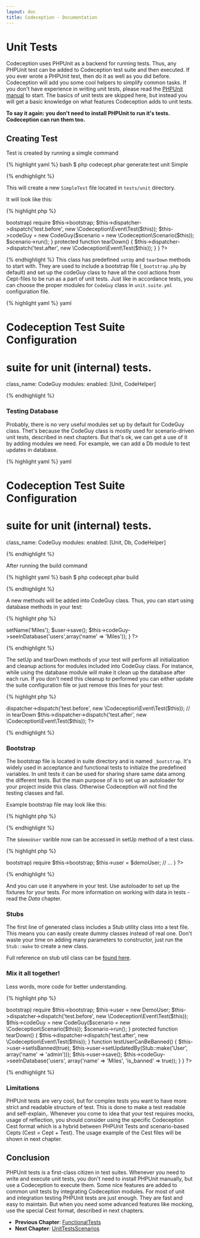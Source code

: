```yaml
---
layout: doc
title: Codeception - Documentation
---
```


# Unit Tests

Codeception uses PHPUnit as a backend for running tests. Thus, any PHPUnit test can be added to Codeception test suite and then executed. 
If you ever wrote a PHPUnit test, then do it as well as you did before. Codeception will add you some cool helpers to simplify common tasks.
If you don't have experience in writing unit tests, please read the [PHPUnit manual](http://www.phpunit.de/manual/3.6/en/index.html) to start.
The basics of unit tests are skipped here, but instead you will get a basic knowledge on what features Codeception adds to unit tests.

__To say it again: you don't need to install PHPUnit to run it's tests. Codeception can run them too.__

## Creating Test

Test is created by running a simgle command

{% highlight yaml %}
bash
$ php codecept.phar generate:test unit Simple

{% endhighlight %}

This will create a new `SimpleTest` file located in `tests/unit` directory.

It will look like this:

{% highlight php %}

<?php
use Codeception\Util\Stub;

class SimpleTest extends \Codeception\TestCase\Test
{
   /**
    * @var CodeGuy
    */
    protected $codeGuy;

    // keep this setupUp and tearDown to enable proper work of Codeception modules
    protected function setUp()
    {
        if ($this->bootstrap) require $this->bootstrap;
        $this->dispatcher->dispatch('test.before', new \Codeception\Event\Test($this));
        $this->codeGuy = new CodeGuy($scenario = new \Codeception\Scenario($this));
        $scenario->run();
    }

    protected function tearDown()
    {
        $this->dispatcher->dispatch('test.after', new \Codeception\Event\Test($this));
    }
}
?>

{% endhighlight %}
This class has predefined `setUp` and `tearDown` methods to start with. They are used to include a bootstrap file (`_bootstrap.php` by default) and set up the codeGuy class to have all the cool actions from Cept-files to be run as a part of unit tests. Just like in accordance tests, you can choose the proper modules for `CodeGuy` class in `unit.suite.yml` configuration file.

{% highlight yaml %}
yaml
# Codeception Test Suite Configuration

# suite for unit (internal) tests.
class_name: CodeGuy
modules:
    enabled: [Unit, CodeHelper] 

{% endhighlight %}

### Testing Database

Probably, there is no very useful modules set up by default for CodeGuy class. Thet's because the CodeGuy class is mostly used for scenario-driven unit tests, described in next chapters. But that's ok, we can get a use of it by adding modules we need. For example, we can add a Db module to test updates in database.

{% highlight yaml %}
yaml
# Codeception Test Suite Configuration

# suite for unit (internal) tests.
class_name: CodeGuy
modules:
    enabled: [Unit, Db, CodeHelper] 

{% endhighlight %}

After running the build command

{% highlight yaml %}
bash
$ php codecept.phar build

{% endhighlight %}

A new methods will be added into CodeGuy class. Thus, you can start using database methods in your test:

{% highlight php %}
 
<?php
function testSavingUser()
{
	$user = new User();
	$user->setName('Miles');
	$user->save();
	$this->codeGuy->seeInDatabase('users',array('name' => 'Miles'));	
}
?>

{% endhighlight %}

The setUp and tearDown methods of your test will perform all initialization and cleanup actions for modules included into CodeGuy class. For instance, while using the database module will make it clean up the database after each run. If you don't need this cleanup to performed you can either update the suite configuration file or just remove this lines for your test:

{% highlight php %}

<?php
// in setUp
$this->dispatcher->dispatch('test.before', new \Codeception\Event\Test($this));
// in tearDown
$this->dispatcher->dispatch('test.after', new \Codeception\Event\Test($this));
?>

{% endhighlight %}

### Bootstrap

The bootstrap file is located in suite directory and is named `_bootstrap`. It's widely used in acceptance and functional tests to initialze the predefined variables. In unit tests it can be used for sharing share same data among the different tests. But the main purpose of is to set up an autoloader for your project inside this class. Otherwise Codeception will not find the testing classes and fail.

Example bootstrap file may look like this:

{% highlight php %}

<?php
require_once 'app/autoload.php';
Autoloader::initialize();

$demoUser = User::find(1);
?>

{% endhighlight %}

The `$demoUser` varible now can be accessed in setUp method of a test class.

{% highlight php %}

<?php
    protected function setUp()
    {
        if ($this->bootstrap) require $this->bootstrap;
        $this->user = $demoUser;
        // ...
    }
?>

{% endhighlight %}

And you can use it anywhere in your test. Use autoloader to set up the fixtures for your tests. For more information on working with data in tests - read the _Data_ chapter. 

### Stubs

The first line of generated class includes a Stub utility class into a test file. This means you can easily create dummy classes instead of real one. Don't waste your time on adding many parameters to constructor, just run the `Stub::make` to create a new class.

Full reference on stub util class can be [found here](/docs/reference/stubs).

### Mix it all together!

Less words, more code for better understanding.

{% highlight php %}

<?php
use Codeception\Util\Stub;

class SimpleTest extends \Codeception\TestCase\Test
{
   /**
    * @var CodeGuy
    */
    protected $codeGuy;

    // keep this setupUp and tearDown to enable proper work of Codeception modules
    protected function setUp()
    {
        if ($this->bootstrap) require $this->bootstrap;
        $this->user = new DemoUser;
        $this->dispatcher->dispatch('test.before', new \Codeception\Event\Test($this));
        $this->codeGuy = new CodeGuy($scenario = new \Codeception\Scenario($this));
        $scenario->run();
    }

    protected function tearDown()
    {
        $this->dispatcher->dispatch('test.after', new \Codeception\Event\Test($this));
    }

    function testUserCanBeBanned()
    {
    	$this->user->setIsBanned(true);
    	$this->user->setUpdatedBy(Stub::make('User', array('name' => 'admin')));
    	$this->user->save();
    	$this->codeGuy->seeInDatabase('users', array('name' => 'Miles', 'is_banned' => true));    	
    }
}
?>

{% endhighlight %}

### Limitations

PHPUnit tests are very cool, but for complex tests you want to have more strict and readable structure of test. This is done to make a test readable and self-explain,. Whenever you come to idea that your test requires mocks, usage of reflection, you should consider using the specific Codeception Cest format which is a hybrid between PHPUnit Tests and scenario-based Cepts (Cest = Cept + Test). The usage example of the Cest files will be shown in next chapter.

## Conclusion

PHPUnit tests is a first-class citizen in test suites. Whenever you need to write and execute unit tests, you don't need to install PHPUnit manually, but use a Codeception to execute them. Some nice features are added to common unit tests by integrating Codeception modules. For most of unit and integration testing PHPUnit tests are just enough. They are fast and easy to maintain. But when you need some advanced features like mocking, use the special Cest format, described in next chapters.



* **Previous Chapter**: [FunctionalTests](/docs/05-FunctionalTests)
* **Next Chapter**: [UnitTestsScenarios](/docs/07-UnitTestsScenarios)